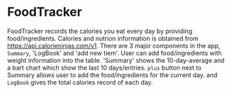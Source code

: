 # FoodTracker

FoodTracker records the calories you eat every day by providing food/ingredients. Calories and nutrion information is obtained from https://api.calorieninjas.com/v1.  There are 3 major components in the app, `Summary`, 'LogBook' and 'add new tiem'. User can add food/ingredients with weight information into the table. 'Summary' shows the 10-day-average and a bart chart which show the last 10 days/entries. `plus` button next to Summary allows user to add the food/ingredients for the current day. and `LogBook` gives the total calories record of each day.
